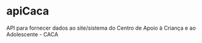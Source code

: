 # apiCaca
API para fornecer dados ao site/sistema do Centro de Apoio à Criança e ao Adolescente - CACA
